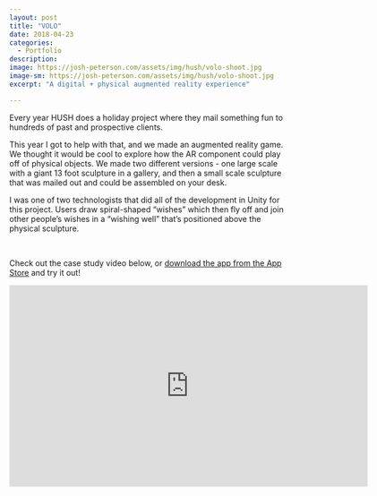 ```yaml
---
layout: post
title: "VOLO"
date: 2018-04-23
categories:
  - Portfolio
description: 
image: https://josh-peterson.com/assets/img/hush/volo-shoot.jpg
image-sm: https://josh-peterson.com/assets/img/hush/volo-shoot.jpg
excerpt: "A digital + physical augmented reality experience"

---
```



Every year HUSH does a holiday project where they mail something fun to hundreds of past and prospective clients.

This year I got to help with that, and we made an augmented reality game. We thought it would be cool to explore how the AR component could play off of physical objects. We made two different versions - one large scale with a giant 13 foot sculpture in a gallery, and then a small scale sculpture that was mailed out and could be assembled on your desk.  

I was one of two technologists that did all of the development in Unity for this project. Users draw spiral-shaped “wishes” which then fly off and join other people’s wishes in a “wishing well” that’s positioned above the physical sculpture.

<img style="max-width: 320px; margin: 0 auto" src="/assets/img/hush/volo-sample.gif" alt="">  

Check out the case study video below, or <a href="https://itunes.apple.com/us/app/volo-wish/id1339262471">download the app from the App Store</a> and try it out!

<div class="video-container"><iframe src="https://player.vimeo.com/video/252439850?title=0&amp;byline=0&amp;portrait=0&amp;color=e50200" width="640" height="360" frameborder="0" webkitallowfullscreen="" mozallowfullscreen="" allowfullscreen=""></iframe></div>


